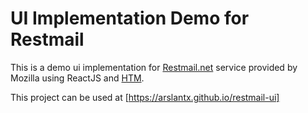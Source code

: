 # UI Implementation Demo for Restmail

This is a demo ui implementation for [Restmail.net] service provided by Mozilla using ReactJS and [HTM].

This project can be used at [https://arslantx.github.io/restmail-ui] 

[Restmail.net]: <https://github.com/mozilla/restmail.net>
[https://arslantx.github.io/restmail-ui]: <https://arslantx.github.io/restmail-ui>
[HTM]: <https://github.com/developit/htm>